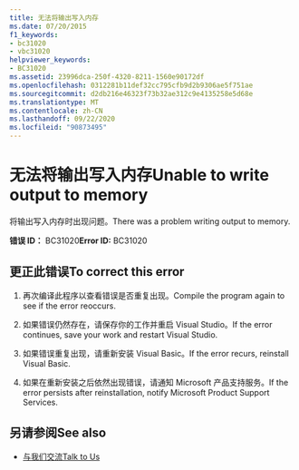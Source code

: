 ```yaml
---
title: 无法将输出写入内存
ms.date: 07/20/2015
f1_keywords:
- bc31020
- vbc31020
helpviewer_keywords:
- BC31020
ms.assetid: 23996dca-250f-4320-8211-1560e90172df
ms.openlocfilehash: 0312281b11def32cc795cfb9d2b9306ae5f751ae
ms.sourcegitcommit: d2db216e46323f73b32ae312c9e4135258e5d68e
ms.translationtype: MT
ms.contentlocale: zh-CN
ms.lasthandoff: 09/22/2020
ms.locfileid: "90873495"
---
```

# <a name="unable-to-write-output-to-memory"></a><span data-ttu-id="a990a-102">无法将输出写入内存</span><span class="sxs-lookup"><span data-stu-id="a990a-102">Unable to write output to memory</span></span>

<span data-ttu-id="a990a-103">将输出写入内存时出现问题。</span><span class="sxs-lookup"><span data-stu-id="a990a-103">There was a problem writing output to memory.</span></span>  
  
 <span data-ttu-id="a990a-104">**错误 ID：** BC31020</span><span class="sxs-lookup"><span data-stu-id="a990a-104">**Error ID:** BC31020</span></span>  
  
## <a name="to-correct-this-error"></a><span data-ttu-id="a990a-105">更正此错误</span><span class="sxs-lookup"><span data-stu-id="a990a-105">To correct this error</span></span>  
  
1. <span data-ttu-id="a990a-106">再次编译此程序以查看错误是否重复出现。</span><span class="sxs-lookup"><span data-stu-id="a990a-106">Compile the program again to see if the error reoccurs.</span></span>  
  
2. <span data-ttu-id="a990a-107">如果错误仍然存在，请保存你的工作并重启 Visual Studio。</span><span class="sxs-lookup"><span data-stu-id="a990a-107">If the error continues, save your work and restart Visual Studio.</span></span>  
  
3. <span data-ttu-id="a990a-108">如果错误重复出现，请重新安装 Visual Basic。</span><span class="sxs-lookup"><span data-stu-id="a990a-108">If the error recurs, reinstall Visual Basic.</span></span>  
  
4. <span data-ttu-id="a990a-109">如果在重新安装之后依然出现错误，请通知 Microsoft 产品支持服务。</span><span class="sxs-lookup"><span data-stu-id="a990a-109">If the error persists after reinstallation, notify Microsoft Product Support Services.</span></span>  
  
## <a name="see-also"></a><span data-ttu-id="a990a-110">另请参阅</span><span class="sxs-lookup"><span data-stu-id="a990a-110">See also</span></span>

- [<span data-ttu-id="a990a-111">与我们交流</span><span class="sxs-lookup"><span data-stu-id="a990a-111">Talk to Us</span></span>](/visualstudio/ide/feedback-options)

